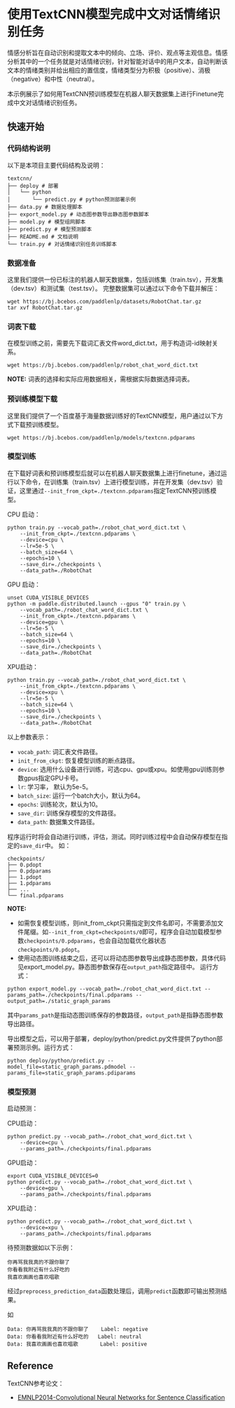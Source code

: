 # 使用TextCNN模型完成中文对话情绪识别任务

情感分析旨在自动识别和提取文本中的倾向、立场、评价、观点等主观信息。情感分析其中的一个任务就是对话情绪识别，针对智能对话中的用户文本，自动判断该文本的情绪类别并给出相应的置信度，情绪类型分为积极（positive）、消极（negative）和中性（neutral）。

本示例展示了如何用TextCNN预训练模型在机器人聊天数据集上进行Finetune完成中文对话情绪识别任务。

## 快速开始

### 代码结构说明

以下是本项目主要代码结构及说明：

```text
textcnn/
├── deploy # 部署
│   └── python
│       └── predict.py # python预测部署示例
├── data.py # 数据处理脚本
├── export_model.py # 动态图参数导出静态图参数脚本
├── model.py # 模型组网脚本
├── predict.py # 模型预测脚本
├── README.md # 文档说明
└── train.py # 对话情绪识别任务训练脚本
```

### 数据准备

这里我们提供一份已标注的机器人聊天数据集，包括训练集（train.tsv），开发集（dev.tsv）和测试集（test.tsv）。
完整数据集可以通过以下命令下载并解压：

```shell
wget https://bj.bcebos.com/paddlenlp/datasets/RobotChat.tar.gz
tar xvf RobotChat.tar.gz
```

### 词表下载

在模型训练之前，需要先下载词汇表文件word_dict.txt，用于构造词-id映射关系。

```shell
wget https://bj.bcebos.com/paddlenlp/robot_chat_word_dict.txt
```

**NOTE:** 词表的选择和实际应用数据相关，需根据实际数据选择词表。

### 预训练模型下载

这里我们提供了一个百度基于海量数据训练好的TextCNN模型，用户通过以下方式下载预训练模型。

```shell
wget https://bj.bcebos.com/paddlenlp/models/textcnn.pdparams
```

### 模型训练

在下载好词表和预训练模型后就可以在机器人聊天数据集上进行finetune，通过运行以下命令，在训练集（train.tsv）上进行模型训练，并在开发集（dev.tsv）验证，这里通过`--init_from_ckpt=./textcnn.pdparams`指定TextCNN预训练模型。

CPU 启动：

```shell
python train.py --vocab_path=./robot_chat_word_dict.txt \
    --init_from_ckpt=./textcnn.pdparams \
    --device=cpu \
    --lr=5e-5 \
    --batch_size=64 \
    --epochs=10 \
    --save_dir=./checkpoints \
    --data_path=./RobotChat
```

GPU 启动：

```shell
unset CUDA_VISIBLE_DEVICES
python -m paddle.distributed.launch --gpus "0" train.py \
    --vocab_path=./robot_chat_word_dict.txt \
    --init_from_ckpt=./textcnn.pdparams \
    --device=gpu \
    --lr=5e-5 \
    --batch_size=64 \
    --epochs=10 \
    --save_dir=./checkpoints \
    --data_path=./RobotChat
```

XPU启动：

```shell
python train.py --vocab_path=./robot_chat_word_dict.txt \
    --init_from_ckpt=./textcnn.pdparams \
    --device=xpu \
    --lr=5e-5 \
    --batch_size=64 \
    --epochs=10 \
    --save_dir=./checkpoints \
    --data_path=./RobotChat
```

以上参数表示：

* `vocab_path`: 词汇表文件路径。
* `init_from_ckpt`: 恢复模型训练的断点路径。
* `device`: 选用什么设备进行训练，可选cpu、gpu或xpu。如使用gpu训练则参数gpus指定GPU卡号。
* `lr`: 学习率， 默认为5e-5。
* `batch_size`: 运行一个batch大小，默认为64。
* `epochs`: 训练轮次，默认为10。
* `save_dir`: 训练保存模型的文件路径。
* `data_path`: 数据集文件路径。


程序运行时将会自动进行训练，评估，测试。同时训练过程中会自动保存模型在指定的`save_dir`中。
如：
```text
checkpoints/
├── 0.pdopt
├── 0.pdparams
├── 1.pdopt
├── 1.pdparams
├── ...
└── final.pdparams
```

**NOTE:**

* 如需恢复模型训练，则init_from_ckpt只需指定到文件名即可，不需要添加文件尾缀。如`--init_from_ckpt=checkpoints/0`即可，程序会自动加载模型参数`checkpoints/0.pdparams`，也会自动加载优化器状态`checkpoints/0.pdopt`。
* 使用动态图训练结束之后，还可以将动态图参数导出成静态图参数，具体代码见export_model.py。静态图参数保存在`output_path`指定路径中。
  运行方式：

```shell
python export_model.py --vocab_path=./robot_chat_word_dict.txt --params_path=./checkpoints/final.pdparams --output_path=./static_graph_params
```

其中`params_path`是指动态图训练保存的参数路径，`output_path`是指静态图参数导出路径。

导出模型之后，可以用于部署，deploy/python/predict.py文件提供了python部署预测示例。运行方式：

```shell
python deploy/python/predict.py --model_file=static_graph_params.pdmodel --params_file=static_graph_params.pdiparams
```

### 模型预测

启动预测：

CPU启动：

```shell
python predict.py --vocab_path=./robot_chat_word_dict.txt \
    --device=cpu \
    --params_path=./checkpoints/final.pdparams
```

GPU启动：

```shell
export CUDA_VISIBLE_DEVICES=0
python predict.py --vocab_path=./robot_chat_word_dict.txt \
    --device=gpu \
    --params_path=./checkpoints/final.pdparams
```

XPU启动：

```shell
python predict.py --vocab_path=./robot_chat_word_dict.txt \
    --device=xpu \
    --params_path=./checkpoints/final.pdparams
```

待预测数据如以下示例：

```text
你再骂我我真的不跟你聊了
你看看我附近有什么好吃的
我喜欢画画也喜欢唱歌
```

经过`preprocess_prediction_data`函数处理后，调用`predict`函数即可输出预测结果。

如

```text
Data: 你再骂我我真的不跟你聊了    Label: negative
Data: 你看看我附近有什么好吃的   Label: neutral
Data: 我喜欢画画也喜欢唱歌       Label: positive
```

## Reference

TextCNN参考论文：

- [EMNLP2014-Convolutional Neural Networks for Sentence Classification](https://aclanthology.org/D14-1181.pdf)
